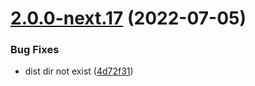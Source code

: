 # [2.0.0-next.17](https://github.com/likun7981/hlink/compare/core@2.0.0-next.16...core@2.0.0-next.17) (2022-07-05)

### Bug Fixes

- dist dir not exist ([4d72f31](https://github.com/likun7981/hlink/commit/4d72f3174be8f372ee49946311bce16d91529809))
